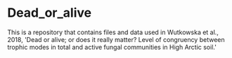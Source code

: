 # Dead_or_alive
This is a repository that contains files and data used in Wutkowska et al., 2018, 'Dead or alive; or does it really matter? Level of congruency between trophic modes in total and active fungal communities in High Arctic soil.'
